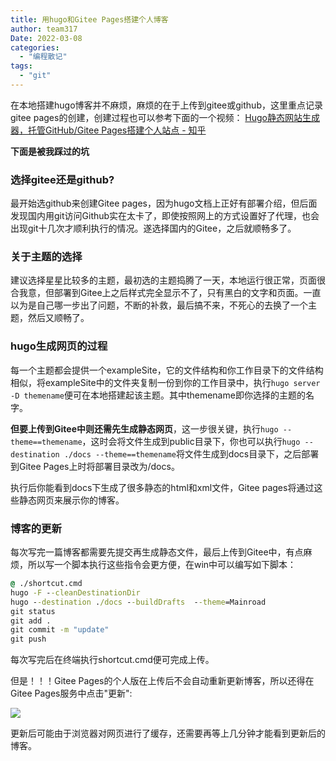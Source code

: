 ```yaml
---
title: 用hugo和Gitee Pages搭建个人博客
author: team317
Date: 2022-03-08
categories:  
  - "编程散记"
tags:  
  - "git"
---
```


在本地搭建hugo博客并不麻烦，麻烦的在于上传到gitee或github，这里重点记录gitee pages的创建，创建过程也可以参考下面的一个视频：
[Hugo静态网站生成器，托管GitHub/Gitee Pages搭建个人站点 - 知乎
](https://www.zhihu.com/zvideo/1356065680542957568)
<!--more-->

**下面是被我踩过的坑**

### 选择gitee还是github?
最开始选github来创建Gitee pages，因为hugo文档上正好有部署介绍，但后面发现国内用git访问Github实在太卡了，即使按照网上的方式设置好了代理，也会出现git十几次才顺利执行的情况。遂选择国内的Gitee，之后就顺畅多了。

### 关于主题的选择
建议选择星星比较多的主题，最初选的主题捣腾了一天，本地运行很正常，页面很合我意，但部署到Gitee上之后样式完全显示不了，只有黑白的文字和页面。一直以为是自己哪一步出了问题，不断的补救，最后搞不来，不死心的去换了一个主题，然后又顺畅了。

### hugo生成网页的过程
每一个主题都会提供一个exampleSite，它的文件结构和你工作目录下的文件结构相似，将exampleSite中的文件夹复制一份到你的工作目录中，执行`hugo server -D themename`便可在本地搭建起该主题。其中themename即你选择的主题的名字。

**但要上传到Gitee中则还需先生成静态网页**，这一步很关键，执行`hugo --theme==themename`，这时会将文件生成到public目录下，你也可以执行`hugo --destination ./docs --theme==themename`将文件生成到docs目录下，之后部署到Gitee Pages上时将部署目录改为/docs。

执行后你能看到docs下生成了很多静态的html和xml文件，Gitee pages将通过这些静态网页来展示你的博客。

### 博客的更新
每次写完一篇博客都需要先提交再生成静态文件，最后上传到Gitee中，有点麻烦，所以写一个脚本执行这些指令会更方便，在win中可以编写如下脚本：
```cmd
@ ./shortcut.cmd
hugo -F --cleanDestinationDir
hugo --destination ./docs --buildDrafts  --theme=Mainroad
git status
git add .
git commit -m "update"
git push
```

每次写完后在终端执行shortcut.cmd便可完成上传。

但是！！！Gitee Pages的个人版在上传后不会自动重新更新博客，所以还得在Gitee Pages服务中点击"更新":

![](https://gitee.com/Team317/pictures/raw/master/images/20220308213341.png)

更新后可能由于浏览器对网页进行了缓存，还需要再等上几分钟才能看到更新后的博客。